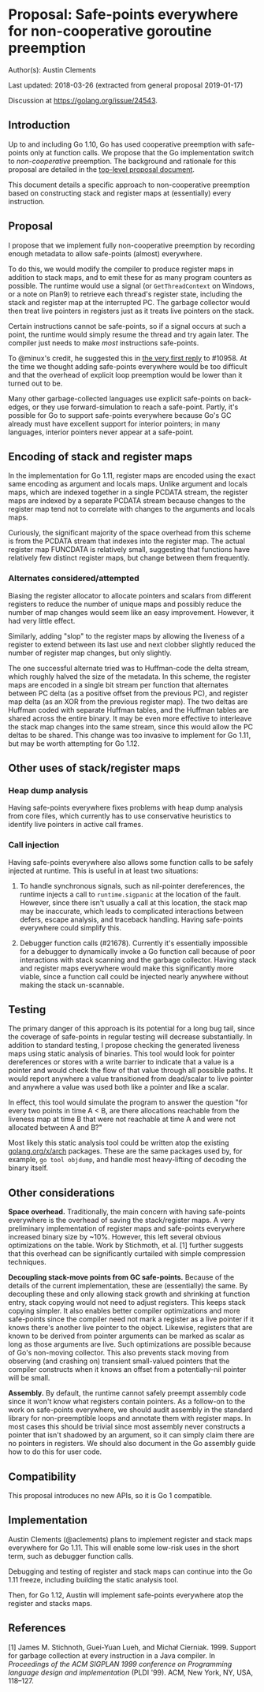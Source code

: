 # Proposal: Safe-points everywhere for non-cooperative goroutine preemption

Author(s): Austin Clements

Last updated: 2018-03-26 (extracted from general proposal 2019-01-17)

Discussion at https://golang.org/issue/24543.

## Introduction

Up to and including Go 1.10, Go has used cooperative preemption with
safe-points only at function calls.
We propose that the Go implementation switch to *non-cooperative*
preemption.
The background and rationale for this proposal are detailed in the
[top-level proposal document](../20543-non-cooperative-preemption.md).

This document details a specific approach to non-cooperative
preemption based on constructing stack and register maps at
(essentially) every instruction.


## Proposal

I propose that we implement fully non-cooperative preemption by
recording enough metadata to allow safe-points (almost) everywhere.

To do this, we would modify the compiler to produce register maps in
addition to stack maps, and to emit these for as many program counters
as possible.
The runtime would use a signal (or `GetThreadContext` on Windows, or a
note on Plan9) to retrieve each thread's register state, including the
stack and register map at the interrupted PC.
The garbage collector would then treat live pointers in registers just
as it treats live pointers on the stack.

Certain instructions cannot be safe-points, so if a signal occurs at
such a point, the runtime would simply resume the thread and try again
later.
The compiler just needs to make *most* instructions safe-points.

To @minux's credit, he suggested this in [the very first
reply](https://github.com/golang/go/issues/10958#issuecomment-105678822)
to #10958.
At the time we thought adding safe-points everywhere would be too
difficult and that the overhead of explicit loop preemption would be
lower than it turned out to be.

Many other garbage-collected languages use explicit safe-points on
back-edges, or they use forward-simulation to reach a safe-point.
Partly, it's possible for Go to support safe-points everywhere because
Go's GC already must have excellent support for interior pointers; in
many languages, interior pointers never appear at a safe-point.


## Encoding of stack and register maps

In the implementation for Go 1.11, register maps are encoded using the
exact same encoding as argument and locals maps.
Unlike argument and locals maps, which are indexed together in a
single PCDATA stream, the register maps are indexed by a separate
PCDATA stream because changes to the register map tend not to
correlate with changes to the arguments and locals maps.

Curiously, the significant majority of the space overhead from this
scheme is from the PCDATA stream that indexes into the register map.
The actual register map FUNCDATA is relatively small, suggesting that
functions have relatively few distinct register maps, but change
between them frequently.

### Alternates considered/attempted

Biasing the register allocator to allocate pointers and scalars from
different registers to reduce the number of unique maps and possibly
reduce the number of map changes would seem like an easy improvement.
However, it had very little effect.

Similarly, adding "slop" to the register maps by allowing the liveness
of a register to extend between its last use and next clobber slightly
reduced the number of register map changes, but only slightly.

The one successful alternate tried was to Huffman-code the delta
stream, which roughly halved the size of the metadata.
In this scheme, the register maps are encoded in a single bit stream
per function that alternates between PC delta (as a positive offset
from the previous PC), and register map delta (as an XOR from the
previous register map).
The two deltas are Huffman coded with separate Huffman tables, and the
Huffman tables are shared across the entire binary.
It may be even more effective to interleave the stack map changes into
the same stream, since this would allow the PC deltas to be shared.
This change was too invasive to implement for Go 1.11, but may be
worth attempting for Go 1.12.


## Other uses of stack/register maps

### Heap dump analysis

Having safe-points everywhere fixes problems with heap dump analysis
from core files, which currently has to use conservative heuristics to
identify live pointers in active call frames.

### Call injection

Having safe-points everywhere also allows some function calls to be
safely injected at runtime.
This is useful in at least two situations:

1. To handle synchronous signals, such as nil-pointer dereferences,
   the runtime injects a call to `runtime.sigpanic` at the location of
   the fault.
   However, since there isn't usually a call at this location, the
   stack map may be inaccurate, which leads to complicated
   interactions between defers, escape analysis, and traceback
   handling.
   Having safe-points everywhere could simplify this.

2. Debugger function calls (#21678).
   Currently it's essentially impossible for a debugger to dynamically
   invoke a Go function call because of poor interactions with stack
   scanning and the garbage collector.
   Having stack and register maps everywhere would make this
   significantly more viable, since a function call could be injected
   nearly anywhere without making the stack un-scannable.


## Testing

The primary danger of this approach is its potential for a long bug
tail, since the coverage of safe-points in regular testing will
decrease substantially.
In addition to standard testing, I propose checking the generated
liveness maps using static analysis of binaries.
This tool would look for pointer dereferences or stores with a write
barrier to indicate that a value is a pointer and would check the flow
of that value through all possible paths.
It would report anywhere a value transitioned from dead/scalar to live
pointer and anywhere a value was used both like a pointer and like a
scalar.

In effect, this tool would simulate the program to answer the question
"for every two points in time A < B, are there allocations reachable
from the liveness map at time B that were not reachable at time A and
were not allocated between A and B?"

Most likely this static analysis tool could be written atop the
existing [golang.org/x/arch](https://godoc.org/golang.org/x/arch)
packages.
These are the same packages used by, for example, `go tool objdump`,
and handle most heavy-lifting of decoding the binary itself.


## Other considerations

**Space overhead.** Traditionally, the main concern with having
safe-points everywhere is the overhead of saving the stack/register
maps.
A very preliminary implementation of register maps and safe-points
everywhere increased binary size by ~10%.
However, this left several obvious optimizations on the table.
Work by Stichmoth, et al. [1] further suggests that this overhead
can be significantly curtailed with simple compression techniques.

**Decoupling stack-move points from GC safe-points.** Because of the
details of the current implementation, these are (essentially) the
same.
By decoupling these and only allowing stack growth and shrinking at
function entry, stack copying would not need to adjust registers.
This keeps stack copying simpler.
It also enables better compiler optimizations and more safe-points
since the compiler need not mark a register as a live pointer if it
knows there's another live pointer to the object.
Likewise, registers that are known to be derived from pointer
arguments can be marked as scalar as long as those arguments are live.
Such optimizations are possible because of Go's non-moving collector.
This also prevents stack moving from observing (and crashing on)
transient small-valued pointers that the compiler constructs when it
knows an offset from a potentially-nil pointer will be small.

**Assembly.** By default, the runtime cannot safely preempt assembly
code since it won't know what registers contain pointers. As a
follow-on to the work on safe-points everywhere, we should audit
assembly in the standard library for non-preemptible loops and
annotate them with register maps. In most cases this should be trivial
since most assembly never constructs a pointer that isn't shadowed by
an argument, so it can simply claim there are no pointers in
registers. We should also document in the Go assembly guide how to do
this for user code.


## Compatibility

This proposal introduces no new APIs, so it is Go 1 compatible.


## Implementation

Austin Clements (@aclements) plans to implement register and stack
maps everywhere for Go 1.11.
This will enable some low-risk uses in the short term, such as
debugger function calls.

Debugging and testing of register and stack maps can continue into the
Go 1.11 freeze, including building the static analysis tool.

Then, for Go 1.12, Austin will implement safe-points everywhere atop
the register and stacks maps.


## References

[1] James M. Stichnoth, Guei-Yuan Lueh, and Michał Cierniak. 1999. Support for garbage collection at every instruction in a Java compiler. In *Proceedings of the ACM SIGPLAN 1999 conference on Programming language design and implementation* (PLDI '99). ACM, New York, NY, USA, 118–127.
